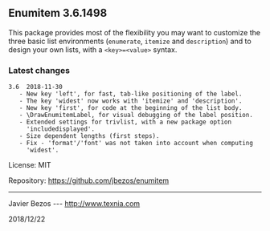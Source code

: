## Enumitem 3.6.1498

This package provides most of the flexibility you may want to customize
the three basic list environments (`enumerate`, `itemize` and
`description`) and to design your own lists, with a `<key>=<value>`
syntax.

### Latest changes

```
3.6  2018-11-30
   - New key 'left', for fast, tab-like positioning of the label.
   - The key 'widest' now works with 'itemize' and 'description'.
   - New key 'first', for code at the beginning of the list body.
   - \DrawEnumitemLabel, for visual debugging of the label position.
   - Extended settings for trivlist, with a new package option 
     'includedisplayed'.
   - Size dependent lengths (first steps).
   - Fix - 'format'/'font' was not taken into account when computing 
     'widest'.
```

License:     MIT

Repository:  https://github.com/jbezos/enumitem

________
Javier Bezos --- http://www.texnia.com

2018/12/22
